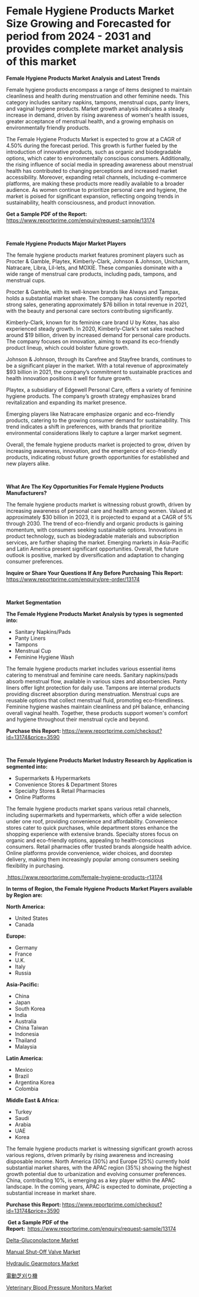 <p><h1>Female Hygiene Products Market Size Growing and Forecasted for period from 2024 - 2031 and provides complete market analysis of this market</h1></p><p><strong>Female Hygiene Products Market Analysis and Latest Trends</strong></p>
<p><p>Female hygiene products encompass a range of items designed to maintain cleanliness and health during menstruation and other feminine needs. This category includes sanitary napkins, tampons, menstrual cups, panty liners, and vaginal hygiene products. Market growth analysis indicates a steady increase in demand, driven by rising awareness of women's health issues, greater acceptance of menstrual health, and a growing emphasis on environmentally friendly products.</p><p>The Female Hygiene Products Market is expected to grow at a CAGR of 4.50% during the forecast period. This growth is further fueled by the introduction of innovative products, such as organic and biodegradable options, which cater to environmentally conscious consumers. Additionally, the rising influence of social media in spreading awareness about menstrual health has contributed to changing perceptions and increased market accessibility. Moreover, expanding retail channels, including e-commerce platforms, are making these products more readily available to a broader audience. As women continue to prioritize personal care and hygiene, the market is poised for significant expansion, reflecting ongoing trends in sustainability, health consciousness, and product innovation.</p></p>
<p><strong>Get a Sample PDF of the Report:&nbsp;</strong> <a href="https://www.reportprime.com/enquiry/request-sample/13174">https://www.reportprime.com/enquiry/request-sample/13174</a></p>
<p>&nbsp;</p>
<p><strong>Female Hygiene Products Major Market Players</strong></p>
<p><p>The female hygiene products market features prominent players such as Procter & Gamble, Playtex, Kimberly-Clark, Johnson & Johnson, Unicharm, Natracare, Libra, Lil-lets, and MOXIE. These companies dominate with a wide range of menstrual care products, including pads, tampons, and menstrual cups.</p><p>Procter & Gamble, with its well-known brands like Always and Tampax, holds a substantial market share. The company has consistently reported strong sales, generating approximately $76 billion in total revenue in 2021, with the beauty and personal care sectors contributing significantly.</p><p>Kimberly-Clark, known for its feminine care brand U by Kotex, has also experienced steady growth. In 2020, Kimberly-Clark's net sales reached around $19 billion, driven by increased demand for personal care products. The company focuses on innovation, aiming to expand its eco-friendly product lineup, which could bolster future growth.</p><p>Johnson & Johnson, through its Carefree and Stayfree brands, continues to be a significant player in the market. With a total revenue of approximately $93 billion in 2021, the company’s commitment to sustainable practices and health innovation positions it well for future growth.</p><p>Playtex, a subsidiary of Edgewell Personal Care, offers a variety of feminine hygiene products. The company’s growth strategy emphasizes brand revitalization and expanding its market presence.</p><p>Emerging players like Natracare emphasize organic and eco-friendly products, catering to the growing consumer demand for sustainability. This trend indicates a shift in preferences, with brands that prioritize environmental considerations likely to capture a larger market segment.</p><p>Overall, the female hygiene products market is projected to grow, driven by increasing awareness, innovation, and the emergence of eco-friendly products, indicating robust future growth opportunities for established and new players alike.</p></p>
<p>&nbsp;</p>
<p><strong>What Are The Key Opportunities For Female Hygiene Products Manufacturers?</strong></p>
<p><p>The female hygiene products market is witnessing robust growth, driven by increasing awareness of personal care and health among women. Valued at approximately $30 billion in 2023, it is projected to expand at a CAGR of 5% through 2030. The trend of eco-friendly and organic products is gaining momentum, with consumers seeking sustainable options. Innovations in product technology, such as biodegradable materials and subscription services, are further shaping the market. Emerging markets in Asia-Pacific and Latin America present significant opportunities. Overall, the future outlook is positive, marked by diversification and adaptation to changing consumer preferences.</p></p>
<p><strong>Inquire or Share Your Questions If Any Before Purchasing This Report:</strong> <a href="https://www.reportprime.com/enquiry/pre-order/13174">https://www.reportprime.com/enquiry/pre-order/13174</a></p>
<p>&nbsp;</p>
<p><strong>Market Segmentation</strong></p>
<p><strong>The Female Hygiene Products Market Analysis by types is segmented into:</strong></p>
<p><ul><li>Sanitary Napkins/Pads</li><li>Panty Liners</li><li>Tampons</li><li>Menstrual Cup</li><li>Feminine Hygiene Wash</li></ul></p>
<p><p>The female hygiene products market includes various essential items catering to menstrual and feminine care needs. Sanitary napkins/pads absorb menstrual flow, available in various sizes and absorbencies. Panty liners offer light protection for daily use. Tampons are internal products providing discreet absorption during menstruation. Menstrual cups are reusable options that collect menstrual fluid, promoting eco-friendliness. Feminine hygiene washes maintain cleanliness and pH balance, enhancing overall vaginal health. Together, these products support women's comfort and hygiene throughout their menstrual cycle and beyond.</p></p>
<p><strong>Purchase this Report:&nbsp;</strong><a href="https://www.reportprime.com/checkout?id=13174&price=3590">https://www.reportprime.com/checkout?id=13174&price=3590</a></p>
<p>&nbsp;</p>
<p><strong>The Female Hygiene Products Market Industry Research by Application is segmented into:</strong></p>
<p><ul><li>Supermarkets & Hypermarkets</li><li>Convenience Stores & Department Stores</li><li>Specialty Stores & Retail Pharmacies</li><li>Online Platforms</li></ul></p>
<p><p>The female hygiene products market spans various retail channels, including supermarkets and hypermarkets, which offer a wide selection under one roof, providing convenience and affordability. Convenience stores cater to quick purchases, while department stores enhance the shopping experience with extensive brands. Specialty stores focus on organic and eco-friendly options, appealing to health-conscious consumers. Retail pharmacies offer trusted brands alongside health advice. Online platforms provide convenience, wider choices, and doorstep delivery, making them increasingly popular among consumers seeking flexibility in purchasing.</p></p>
<p><a href="https://www.reportprime.com/female-hygiene-products-r13174">&nbsp;https://www.reportprime.com/female-hygiene-products-r13174</a></p>
<p><strong>In terms of Region, the Female Hygiene Products Market Players available by Region are:</strong></p>
<p>
    <p> <strong> North America: </strong>
        <ul>
            <li>United States</li>
            <li>Canada</li>
        </ul>
        </p> 
    <p> <strong> Europe: </strong>
        <ul>
            <li>Germany</li>
            <li>France</li>
            <li>U.K.</li>
            <li>Italy</li>
            <li>Russia</li>
        </ul>
        </p> 
    <p> <strong> Asia-Pacific: </strong>
        <ul>
            <li>China</li>
            <li>Japan</li>
            <li>South Korea</li>
            <li>India</li>
            <li>Australia</li>
            <li>China Taiwan</li>
            <li>Indonesia</li>
            <li>Thailand</li>
            <li>Malaysia</li>
        </ul>
        </p> 
    <p> <strong> Latin America: </strong>
        <ul>
            <li>Mexico</li>
            <li>Brazil</li>
            <li>Argentina Korea</li>
            <li>Colombia</li>
        </ul>
        </p> 
    <p> <strong> Middle East & Africa: </strong>
        <ul>
            <li>Turkey</li>
            <li>Saudi</li>
            <li>Arabia</li>
            <li>UAE</li>
            <li>Korea</li>
        </ul>
    </p>
    </p>
<p><p>The female hygiene products market is witnessing significant growth across various regions, driven primarily by rising awareness and increasing disposable income. North America (30%) and Europe (25%) currently hold substantial market shares, with the APAC region (35%) showing the highest growth potential due to urbanization and evolving consumer preferences. China, contributing 10%, is emerging as a key player within the APAC landscape. In the coming years, APAC is expected to dominate, projecting a substantial increase in market share.</p></p>
<p><strong>Purchase this Report: </strong><a href="https://www.reportprime.com/checkout?id=13174&price=3590">https://www.reportprime.com/checkout?id=13174&price=3590</a></p>
<p>&nbsp;<strong>Get a Sample PDF of the Report:&nbsp;&nbsp;</strong><a href="https://www.reportprime.com/enquiry/request-sample/13174">https://www.reportprime.com/enquiry/request-sample/13174</a></p>
<p><strong></strong></p>
<p><p><a href="https://issuu.com/reportprime-2/docs/delta-gluconolactone-market-size-20_59ac448d73b2fc">Delta-Gluconolactone Market</a></p><p><a href="https://issuu.com/reportprime-2/docs/manual-shut-off-valve-market-size-2_a5ad06bed47dd6">Manual Shut-Off Valve Market</a></p><p><a href="https://medium.com/@perrin7364/global-market-pulse-trends-and-growth-analysis-in-hydraulic-gearmotors-market-forecasted-for-3809e19b7625">Hydraulic Gearmotors Market</a></p><p><a href="https://medium.com/@jessicagtk0/powered-lawn-mowers-market-%E3%81%AE%E3%82%B0%E3%83%AD%E3%83%BC%E3%83%90%E3%83%AB%E5%B8%82%E5%A0%B4%E6%A6%82%E8%A6%81%E3%81%AF-%E4%B8%96%E7%95%8C%E3%81%8A%E3%82%88%E3%81%B3%E4%B8%BB%E8%A6%81%E5%B8%82%E5%A0%B4%E3%81%AB%E3%81%8A%E3%81%91%E3%82%8B%E6%A5%AD%E7%95%8C%E3%81%AB%E5%BD%B1%E9%9F%BF%E3%82%92%E4%B8%8E%E3%81%88%E3%82%8B%E4%B8%BB%E8%A6%81%E3%81%AA%E3%83%88%E3%83%AC%E3%83%B3%E3%83%89%E3%81%AB%E3%81%A4%E3%81%84%E3%81%A6-%E7%8B%AC%E8%87%AA%E3%81%AE%E8%A6%96%E7%82%B9%E3%82%92%E6%8F%90%E4%BE%9B%E3%81%97%E3%81%BE%E3%81%99-8a8e210ffbf2">電動芝刈り機</a></p><p><a href="https://github.com/ChristianClark406/Market-Research-Report-List-1/blob/main/veterinary-blood-pressure-monitors-market.md">Veterinary Blood Pressure Monitors Market</a></p></p>